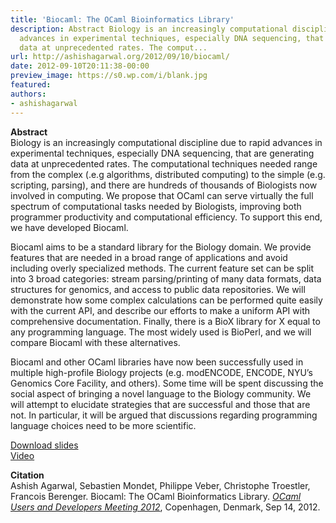 ```yaml
---
title: 'Biocaml: The OCaml Bioinformatics Library'
description: Abstract Biology is an increasingly computational discipline due to rapid
  advances in experimental techniques, especially DNA sequencing, that are generating
  data at unprecedented rates. The comput...
url: http://ashishagarwal.org/2012/09/10/biocaml/
date: 2012-09-10T20:11:38-00:00
preview_image: https://s0.wp.com/i/blank.jpg
featured:
authors:
- ashishagarwal
---
```


<p><strong>Abstract</strong><br/>
Biology is an increasingly computational discipline due to rapid advances in experimental techniques, especially DNA sequencing, that are generating data at unprecedented rates. The computational techniques needed range from the complex (.e.g algorithms, distributed computing) to the simple (e.g. scripting, parsing), and there are hundreds of thousands of Biologists now involved in computing. We propose that OCaml can serve virtually the full spectrum of computational tasks needed by Biologists, improving both programmer productivity and computational efficiency. To support this end, we have developed Biocaml.</p>
<p>Biocaml aims to be a standard library for the Biology domain. We provide features that are needed in a broad range of applications and avoid including overly specialized methods. The current feature set can be split into 3 broad categories: stream parsing/printing of many data formats, data structures for genomics, and access to public data repositories. We will demonstrate how some complex calculations can be performed quite easily with the current API, and describe our efforts to make a uniform API with comprehensive documentation. Finally, there is a BioX library for X equal to any programming language. The most widely used is BioPerl, and we will compare Biocaml with these alternatives.</p>
<p>Biocaml and other OCaml libraries have now been successfully used in multiple high-profile Biology projects (e.g. modENCODE, ENCODE, NYU&rsquo;s Genomics Core Facility, and others). Some time will be spent discussing the social aspect of bringing a novel language to the Biology community. We will attempt to elucidate strategies that are successful and those that are not. In particular, it will be argued that discussions regarding programming language choices need to be more scientific.</p>
<p><a href="http://ashishagarwal.org/wp-content/uploads/2012/09/biocaml-OUD2012.pdf" class="pdf">Download slides</a><br/>
<a href="http://www.youtube.com/watch?v=rzrqcTWc2V8&amp;feature=plcp" class="television">Video</a></p>
<p><strong>Citation</strong><br/>
Ashish Agarwal, Sebastien Mondet, Philippe Veber, Christophe Troestler, Francois Berenger. Biocaml: The OCaml Bioinformatics Library. <em><a href="http://oud.ocaml.org">OCaml Users and Developers Meeting 2012</a></em>, Copenhagen, Denmark, Sep 14, 2012.</p>

